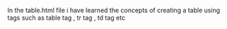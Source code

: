 In the table.html file i have learned the concepts of creating a table using tags such as table tag , tr tag , td tag etc

